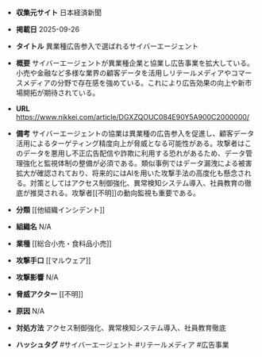 - **収集元サイト**
日本経済新聞

- **掲載日**
2025-09-26

- **タイトル**
異業種広告参入で選ばれるサイバーエージェント

- **概要**
サイバーエージェントが異業種企業と協業し広告事業を拡大している。小売や金融など多様な業界の顧客データを活用しリテールメディアやコマースメディアの分野で存在感を強めている。これにより広告効果の向上や新市場開拓が期待されている。

- **URL**
https://www.nikkei.com/article/DGXZQOUC084E90Y5A900C2000000/

- **備考**
サイバーエージェントの協業は異業種の広告参入を促進し、顧客データ活用によるターゲティング精度向上が脅威となる可能性がある。攻撃者はこのデータを悪用し不正広告配信や詐欺に利用する恐れがあるため、データ管理強化と監視体制の整備が必須である。類似事例ではデータ漏洩による被害拡大が確認されており、将来的にはAIを用いた攻撃手法の高度化も懸念される。対策としてはアクセス制御強化、異常検知システム導入、社員教育の徹底が推奨される。攻撃者[[不明]]の動向監視も重要である。

- **分類**
[[他組織インシデント]]

- **組織名**
N/A

- **業種**
[[総合小売・食料品小売]]

- **攻撃手口**
[[マルウェア]]

- **攻撃影響**
N/A

- **脅威アクター**
[[不明]]

- **原因**
N/A

- **対処方法**
アクセス制御強化、異常検知システム導入、社員教育徹底

- **ハッシュタグ**
#サイバーエージェント #リテールメディア #広告事業
